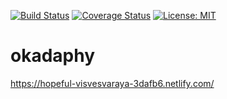 [![Build Status](https://travis-ci.org/miyanokomiya/okadaphy.svg?branch=master)](https://travis-ci.org/miyanokomiya/okadaphy)
[![Coverage Status](https://coveralls.io/repos/github/miyanokomiya/okadaphy/badge.svg?branch=master)](https://coveralls.io/github/miyanokomiya/okadaphy?branch=master)
[![License: MIT](https://img.shields.io/badge/License-MIT-yellow.svg)](https://opensource.org/licenses/MIT)

# okadaphy

https://hopeful-visvesvaraya-3dafb6.netlify.com/
